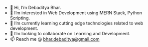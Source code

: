 - 👋 Hi, I’m Debaditya Bhar.
- 👀 I’m interested in Web Development using MERN Stack, Python Scripting.
- 🌱 I’m currently learning cutting edge technologies related to web development.
- 💞️ I’m looking to collaborate on Learning and Development.
- 📫 Reach me @ bhar.debaditya@gmail.com

<!---
debapps/debapps is a ✨ special ✨ repository because its `README.md` (this file) appears on your GitHub profile.
You can click the Preview link to take a look at your changes.
--->
